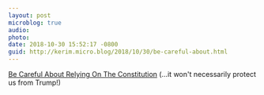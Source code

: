 ```yaml
---
layout: post
microblog: true
audio: 
photo: 
date: 2018-10-30 15:52:17 -0800
guid: http://kerim.micro.blog/2018/10/30/be-careful-about.html
---
```

[Be Careful About Relying On The Constitution](https://www.currentaffairs.org/2018/10/be-careful-about-relying-on-the-constitution) (…it won't necessarily protect us from Trump!)
